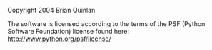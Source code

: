 Copyright 2004 Brian Quinlan

The software is licensed according to the terms of the PSF (Python Software Foundation) license found here: http://www.python.org/psf/license/